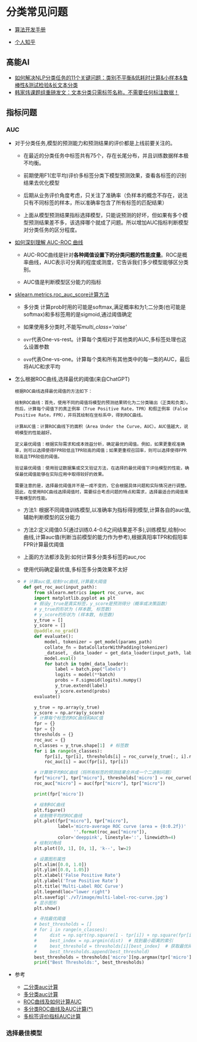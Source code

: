 # 分类常见问题


* [算法开发手册](https://kg-nlp.github.io/Algorithm-Project-Manual/文本分类/分类常见问题.html)

* [个人知乎](https://www.zhihu.com/people/zhangyj-n)



## 高能AI
* [如何解决NLP分类任务的11个关键问题：类别不平衡&低耗时计算&小样本&鲁棒性&测试检验&长文本分类](https://zhuanlan.zhihu.com/p/183852900)
* [韩家炜课题组重磅发文：文本分类只需标签名称，不需要任何标注数据！](https://zhuanlan.zhihu.com/p/345738174)





## 指标问题

### AUC

* 对于分类任务,模型的预测能力和预测结果的评价都是上线前要关注的。

  * 在最近的分类任务中标签共有75个，存在长尾分布，并且训练数据样本极不均衡。

  * 前期使用F1(宏平均)评价多标签分类下模型预测效果，查看各标签的识别结果去优化模型

  * 后期从业务评价角度考虑，只关注了准确率（负样本的概念不存在，说法只有不同标签的样本，所以准确率包含了所有标签的匹配结果）

  * 上面从模型预测结果指标选择模型，只能说预测的好坏，但如果有多个模型预测结果差不多，该选择哪个就成了问题。所以增加AUC指标判断模型对分类任务的区分程度。

* [如何深刻理解 AUC-ROC 曲线](https://zhuanlan.zhihu.com/p/121036836)

  * AUC-ROC曲线是针对**各种阈值设置下的分类问题的性能度量**。ROC是概率曲线，AUC表示可分离的程度或测度，它告诉我们多少模型能够区分类别。

  * AUC值是判断模型区分能力的指标

* [sklearn.metrics.roc_auc_score计算方法](https://scikit-learn.org/stable/modules/generated/sklearn.metrics.roc_auc_score.html)

  * 多分类 计算prob时用的可能是softmax,满足概率和为1;二分类(也可能是softmax)和多标签用的是sigmoid,通过阈值确定

  * 如果使用多分类时,不能写*multi_class='raise'* 

  * `ovr`代表One-vs-rest。计算每个类相对于其他类的AUC,多标签处理也这么设置参数

  * `ovo`代表One-vs-one。计算每个类和所有其他类中的每一类的AUC，最后将AUC和求平均

* 怎么根据ROC曲线,选择最优的阈值(来自ChatGPT)

  ```
  根据ROC曲线选择最优阈值的方法如下：
  
  绘制ROC曲线：首先，使用不同的阈值将模型的预测结果转化为二分类输出（正类和负类）。然后，计算每个阈值下的真正例率（True Positive Rate，TPR）和假正例率（False Positive Rate，FPR），并将其绘制在坐标系中，得到ROC曲线。
  
  计算AUC值：计算ROC曲线下的面积（Area Under the Curve，AUC）。AUC值越大，说明模型的性能越好。
  
  定义最优阈值：根据实际需求和成本效益分析，确定最优的阈值。例如，如果更重视准确率，则可以选择使得FPR较低且TPR较高的阈值；如果更重视召回率，则可以选择使得FPR较高且TPR较低的阈值。
  
  验证最优阈值：使用验证数据集或交叉验证方法，在选择的最优阈值下评估模型的性能，确保最优阈值能够在实际应用中取得较好的效果。
  
  需要注意的是，选择最优阈值并不是一成不变的，它会根据具体问题和实际情况进行调整。因此，在使用ROC曲线选择阈值时，需要综合考虑问题的特点和需求，选择最适合的阈值来平衡模型的性能。
  ```

  * 方法1: 根据不同阈值训练模型,以准确率为指标得到模型,计算各自的auc值,辅助判断模型的区分能力

  * 方法2:定义阈值0.5(通过训练0.4-0.6之间结果差不多),训练模型,绘制roc曲线,计算auc值(判断当前模型的能力作为参考),根据真阳率TPR和假阳率FPR计算最优阈值
  
  * 上面的方法都涉及到:如何计算多分类多标签的auc,roc
  
  * 使用代码确定最优值,多标签多分类效果不太好
  
  * ```python
    # 计算auc值,绘制roc曲线,计算最大阈值
    def get_roc_auc(input_path):
        from sklearn.metrics import roc_curve, auc
        import matplotlib.pyplot as plt
        # 假设y_true是真实标签，y_score是预测得分（概率或决策函数）
        # y_true的形状为 (样本数, 标签数)
        # y_score的形状为 (样本数, 标签数)
        y_true = []
        y_score = []
        @paddle.no_grad()
        def evaluate():
            model, tokenizer = get_model(params_path)
            collate_fn = DataCollatorWithPadding(tokenizer)
            _dataset, _data_loader = get_data_loader(input_path, label2id, collate_fn, tokenizer)
            model.eval()
            for batch in tqdm(_data_loader):
                label = batch.pop("labels")
                logits = model(**batch)
                probs = F.sigmoid(logits).numpy()
                y_true.extend(label)
                y_score.extend(probs)
        evaluate()
    
        y_true = np.array(y_true)
        y_score = np.array(y_score)
        # 计算每个标签的ROC曲线和AUC值
        fpr = {}
        tpr = {}
        thresholds = {}
        roc_auc = {}
        n_classes = y_true.shape[1]  # 标签数
        for i in range(n_classes):
            fpr[i], tpr[i], thresholds[i] = roc_curve(y_true[:, i].ravel(), y_score[:, i].ravel())
            roc_auc[i] = auc(fpr[i], tpr[i])
    
        # 计算微平均ROC曲线（将所有标签的预测结果合并成一个二进制问题）
        fpr["micro"], tpr["micro"], thresholds['micro'] = roc_curve(y_true.ravel(), y_score.ravel())
        roc_auc["micro"] = auc(fpr["micro"], tpr["micro"])
    
        print(fpr['micro'])
    
        # 绘制ROC曲线
        plt.figure()
        # 绘制微平均的ROC曲线
        plt.plot(fpr["micro"], tpr["micro"],
                 label='micro-average ROC curve (area = {0:0.2f})'
                       ''.format(roc_auc["micro"]),
                 color='deeppink', linestyle=':', linewidth=4)
        # 绘制对角线
        plt.plot([0, 1], [0, 1], 'k--', lw=2)
    
        # 设置图形属性
        plt.xlim([0.0, 1.0])
        plt.ylim([0.0, 1.05])
        plt.xlabel('False Positive Rate')
        plt.ylabel('True Positive Rate')
        plt.title('Multi-Label ROC Curve')
        plt.legend(loc="lower right")
        plt.savefig('./v7/image/multi-label-roc-curve.jpg')
        # 显示图形
        plt.show()
    
        # 寻找最优阈值
        # best_thresholds = []
        # for i in range(n_classes):
        #     dist = np.sqrt(np.square(1 - tpr[i]) + np.square(fpr[i]))  # 计算距离
        #     best_index = np.argmin(dist)  # 找到最小距离的索引
        #     best_threshold = thresholds[i][best_index]  # 获取最优阈值
        #     best_thresholds.append(best_threshold)
        best_thresholds = thresholds['micro'][np.argmax(tpr['micro'] - fpr['micro'])]
        print("Best Thresholds:", best_thresholds)
    ```
  
    



* 参考
  * [二分类auc计算](https://blog.csdn.net/pearl8899/article/details/109829306)
  * [多分类auc计算](https://blog.csdn.net/pearl8899/article/details/109830350)
  * [ROC曲线及如何计算AUC](https://blog.csdn.net/u010505915/article/details/106394765)
  * [多分类ROC曲线及AUC计算(*)](https://blog.csdn.net/u010505915/article/details/106450150)
  * [多标签评价指标AUC计算](https://blog.csdn.net/wuli_xin/article/details/129390292)





### 选择最佳模型

